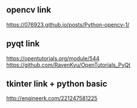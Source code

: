 opencv link
--------------
https://076923.github.io/posts/Python-opencv-1/

pyqt link
--------------
https://opentutorials.org/module/544
https://github.com/RavenKyu/OpenTutorials_PyQt

tkinter link + python basic
------------------
http://engineerk.com/221247581225

